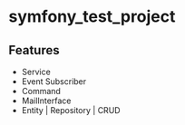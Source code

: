 # symfony_test_project

## Features
- Service
- Event Subscriber
- Command
- MailInterface
- Entity | Repository | CRUD